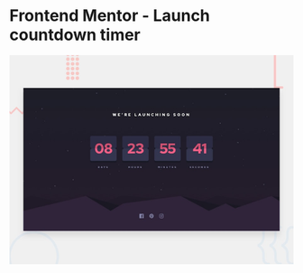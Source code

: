 # Frontend Mentor - Launch countdown timer

![Design preview for the Launch countdown timer coding challenge](./design/desktop-preview.jpg)


